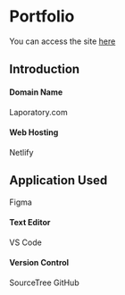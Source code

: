 # Portfolio
You can access the site [here](https://www.laporatory.com)

## Introduction

#### Domain Name
Laporatory.com

#### Web Hosting
Netlify

## Application Used
Figma

#### Text Editor
VS Code

#### Version Control
SourceTree 
GitHub


